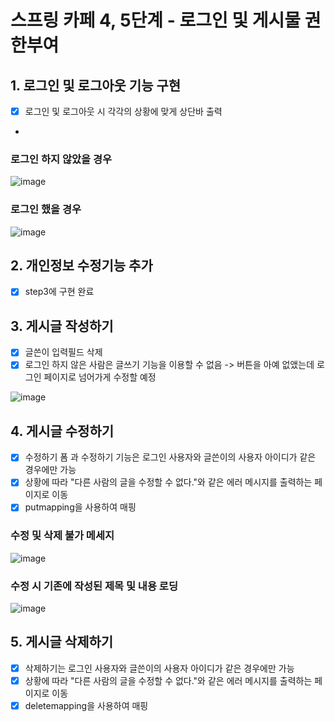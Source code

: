 스프링 카페 4, 5단계 - 로그인 및 게시물 권한부여
=

## 1. 로그인 및 로그아웃 기능 구현

- [x] 로그인 및 로그아웃 시 각각의 상황에 맞게 상단바 출력
- 
### 로그인 하지 않았을 경우
![image](https://user-images.githubusercontent.com/118447769/233597991-48c842e1-b0ad-4a49-baf3-b2e1fb95bd70.png)  

### 로그인 했을 경우
![image](https://user-images.githubusercontent.com/118447769/233598219-244e0fbf-bc95-4fae-bb98-22fd13d6ee44.png)  


## 2. 개인정보 수정기능 추가

- [x] step3에 구현 완료

## 3. 게시글 작성하기

- [x] 글쓴이 입력필드 삭제
- [x] 로그인 하지 않은 사람은 글쓰기 기능을 이용할 수 없음 -> 버튼을 아예 없앴는데 로그인 페이지로 넘어가게 수정할 예정

![image](https://user-images.githubusercontent.com/118447769/233598483-32efd7dc-662d-452b-a7a8-24d5a83a86ae.png)  


## 4. 게시글 수정하기

- [x] 수정하기 폼 과 수정하기 기능은 로그인 사용자와 글쓴이의 사용자 아이디가 같은 경우에만 가능
- [x] 상황에 따라 "다른 사람의 글을 수정할 수 없다."와 같은 에러 메시지를 출력하는 페이지로 이동
- [x] putmapping을 사용하여 매핑

### 수정 및 삭제 불가 메세지
![image](https://user-images.githubusercontent.com/118447769/233599013-57f77192-440c-4d3d-9f37-655ba316fc94.png)  

### 수정 시 기존에 작성된 제목 및 내용 로딩
![image](https://user-images.githubusercontent.com/118447769/233599284-2d2f33e8-0698-49c1-914d-220642a966ce.png)  



## 5. 게시글 삭제하기

- [x] 삭제하기는 로그인 사용자와 글쓴이의 사용자 아이디가 같은 경우에만 가능
- [x] 상황에 따라 "다른 사람의 글을 수정할 수 없다."와 같은 에러 메시지를 출력하는 페이지로 이동
- [x] deletemapping을 사용하여 매핑
